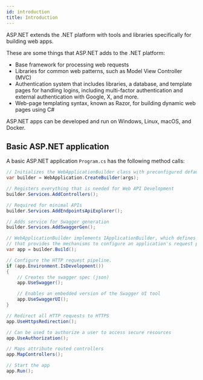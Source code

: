 ```yaml
---
id: introduction
title: Introduction
---
```


ASP.NET extends the .NET platform with tools and libraries specifically for building web apps.

These are some things that ASP.NET adds to the .NET platform:

- Base framework for processing web requests
- Libraries for common web patterns, such as Model View Controller (MVC)
- Authentication system that includes libraries, a database, and template pages for handling logins, including multi-factor authentication and external authentication with Google, X, and more.
- Web-page templating syntax, known as Razor, for building dynamic web pages using C#

ASP.NET apps can be developed and run on Windows, Linux, macOS, and Docker.

## Basic ASP.NET application

A basic ASP.NET application `Program.cs` has the following method calls:

```csharp
// Initializes the WebApplicationBuilder class with preconfigured defaults
var builder = WebApplication.CreateBuilder(args);

// Registers everything that is needed for Web API Development
builder.Services.AddControllers();

// Required for minimal APIs
builder.Services.AddEndpointsApiExplorer();

// Adds service for Swagger generation
builder.Services.AddSwaggerGen();

// WebApplicationBuilder implements IApplicationBuilder, which defines a class
// that provides the mechanisms to configure an application's request pipeline
var app = builder.Build();

// Configure the HTTP request pipeline.
if (app.Environment.IsDevelopment())
{
    // Creates the swagger spec (json)
    app.UseSwagger();

    // Enables an embedded version of the Swagger UI tool
    app.UseSwaggerUI();
}

// Redirect all HTTP requests to HTTPS
app.UseHttpsRedirection();

// Can be used to authorize a user to access secure resources
app.UseAuthorization();

// Maps attribute routed controllers
app.MapControllers();

// Start the app
app.Run();
```
